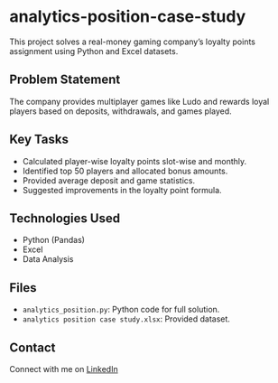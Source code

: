 # analytics-position-case-study


This project solves a real-money gaming company’s loyalty points assignment using Python and Excel datasets.

## Problem Statement
The company provides multiplayer games like Ludo and rewards loyal players based on deposits, withdrawals, and games played.

## Key Tasks
- Calculated player-wise loyalty points slot-wise and monthly.
- Identified top 50 players and allocated bonus amounts.
- Provided average deposit and game statistics.
- Suggested improvements in the loyalty point formula.

## Technologies Used
- Python (Pandas)
- Excel
- Data Analysis

## Files
- `analytics_position.py`: Python code for full solution.
- `analytics position case study.xlsx`: Provided dataset.

## Contact
Connect with me on [LinkedIn](https://www.linkedin.com/in/YOUR-LINKEDIN-ID/)
